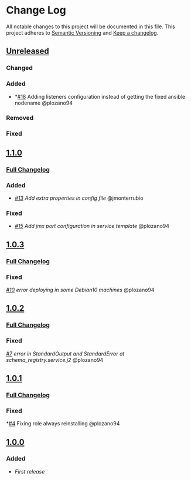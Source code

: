 # Change Log

All notable changes to this project will be documented in this file.
This project adheres to [Semantic Versioning](http://semver.org/) and [Keep a changelog](https://github.com/olivierlacan/keep-a-changelog).

## [Unreleased](https://github.com/idealista/schema_registry_role/tree/develop)
### Changed
### Added
- *[#18](https://github.com/idealista/schema_registry_role/issues/18) Adding listeners configuration instead of getting the fixed ansible nodename @plozano94
### Removed
### Fixed

## [1.1.0](https://github.com/idealista/schema_registry_role/tree/1.1.0)
### [Full Changelog](https://github.com/idealista/schema_registry_role/compare/1.0.3...1.1.0)
### Added
- *[#13](https://github.com/idealista/schema_registry_role/issues/13) Add extra properties in config file*  @jmonterrubio
### Fixed
- *[#15](https://github.com/idealista/schema_registry_role/issues/15) Add jmx port configuration in service template*   @plozano94

## [1.0.3](https://github.com/idealista/schema_registry_role/tree/1.0.3)
### [Full Changelog](https://github.com/idealista/schema_registry_role/compare/1.0.2...1.0.3)
### Fixed
 *[#10](https://github.com/idealista/schema_registry_role/issues/10) error deploying in some Debian10 machines*  @plozano94

## [1.0.2](https://github.com/idealista/schema_registry_role/tree/1.0.2)
### [Full Changelog](https://github.com/idealista/schema_registry_role/compare/1.0.1...1.0.2)
### Fixed
 *[#7](https://github.com/idealista/schema_registry_role/issues/7) error in StandardOutput and StandardError at schema_registry.service.j2*  @plozano94


## [1.0.1](https://github.com/idealista/schema_registry_role/tree/1.0.1)
### [Full Changelog](https://github.com/idealista/schema_registry_role/compare/1.0.0...1.0.1)
### Fixed
 *[#4](https://github.com/idealista/schema_registry_role/issues/4) Fixing role always reinstalling @plozano94

## [1.0.0](https://github.com/idealista/schema_registry_role/tree/1.0.0)
### Added
- *First release*
